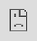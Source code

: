 Title: Simple django deployment part one: infrastructure
Description: How to set up all the non-Django crap that you need to deploy
Slug: simple-django-deployment-1
Date: 2020-04-26 13:00
Category: Django

In order to deploy our Django app, we need a somewhere to run it: we need a server.
In this section we'll be setting up our server in "the cloud".
Doing this can be fiddly and annoying, especially if you're new, so we want to get it right first before we involve our Django app. By the end of this section we will learn how to:

- Install ssh and scp on Windows
- Create a SSH key
- Set up our cloud web server
- Learn how to access our server, upload files
- Test our setup

### Installing our tools

We'll need some tools to access the server:

- the "bash" [shell](https://en.wikipedia.org/wiki/Unix_shell) for scripting
- the "ssh" tool for logging into our web server
- the "scp" tool to transfer file to our server

We need to install these tools on Windows and the fastest and easiest way I know of is to just [install Git](https://git-scm.com/download/win).
We won't be using Git, just some of the tools that get installed with it. You can [learn Git](https://www.codecademy.com/learn/learn-git) some other time.
If you're using a Mac or Linux you can skip this step and open up a terminal window.

<div class="loom-embed"><iframe src="https://www.loom.com/embed/932bb0f277354db7aa9e2418b6969296" frameborder="0" webkitallowfullscreen mozallowfullscreen allowfullscreen style="position: absolute; top: 0; left: 0; width: 100%; height: 100%;"></iframe></div>

### Creating a SSH key

We'll be using an "SSH key" a way to authenticate ourselves when we log in to the server with ssh.
We need this key for when we create our server, so we're doing this bit first.
It's possible to just use a username / password when logging in via SSH, but creating a key is more convenient in the long run.
In particular, using a key means you don't have to type in a password every time you want to access the server.

In this video, we'll be creating an SSH key using the "ssh-keygen" command in bash:

```bash
ssh-keygen -C "mattdsegal@gmail.com"
```

<div class="loom-embed"><iframe src="https://www.loom.com/embed/d5a9137a974a4e5da6fe36ec04429ad7" frameborder="0" webkitallowfullscreen mozallowfullscreen allowfullscreen style="position: absolute; top: 0; left: 0; width: 100%; height: 100%;"></iframe></div>

Now that we've created our key, we're ready to use it to log into web servers. To recap:
the SSH key we just created has two parts, a public key (id_rsa.pub) and a private key (id_rsa).
Both keys will be stored in ~/.ssh by convention. You can read your public key like this:

```bash
cat ~/.ssh/id_rsa.pub
```

A public key is like your "username" when logging in - it's public information and it's OK to share it. It looks like this:

```text
ssh-rsa AAAAB3NzaC1yc2EAAAADAQABAAABAQCVtWYN+uDbdG6RtmU8vcaj1cxYM0kK6565LFa
MMkolZZlSA6MhfWfGUmIGswIHJ/yjQCRQRihlEdm0VQJgsFBtK36J/U2/u+cMjGXwN/9swYBsnj
8bSMRzYc2s6PeshYmefpD80dWsvW550zqHmOwnKxeiwpz1q+rqUgT/xd0nOATw92nx5CS7ozhnL
t0FA0r0fk9LGih473Ho4/22fsAGXTcnMV5VoDgeBP4z8BLt16pKD8fgSGB8OG3/bN6udY54TcM2
rFjfN8yP+Vcbs5xBd3HaTu8Z42IPdC46Z25WMt285FLLZyUqWY36CrQZoTEf9F6aCkFgwtOCN81
u0Qr1 foo@bar.com
```

It's usually all just long one line of text.
The "ssh-rsa" part means it's a key for SSH and uses RSA encryption.
The "AAAAB3N...u0Qr1" part is your actual key, it uniquely identifies your keypair.
The "foo@bar.com" part is just a comment, it can be anything, but by convention it's your email.

A private key is like your password - do not share it with anyone. Private keys look like this:

```text
-----BEGIN RSA PRIVATE KEY-----
MIIEowIBAAKCAQEAlbVmDfrg23RukbZlPL3Go9XMWDNJCuueuSxWjDJKJWWZUgOj
IX1nxlJiBrMCByf8o0AkUEYoZRHZtFUCYLBQbSt+if1Nv7vnDIxl8Df/bMGAbJ4/
G0jEc2HNrOj3rIWJnn6Q/NHVrL1uedM6h5jsJysXosKc9avq6lIE/8XdJzgE8Pdp
8eQku6M4Zy7dBQNK9H5PSxooeO9x6OP9tn7ABl03JzFeVaA4HgT+M/AS7deqSg/H
4EhgfDht/2zernWOeE3DNqxY3zfMj/lXG7OcQXdx2k7vGeNiD3QuOmduVjLdvORS
y2clKlmN+gq0GaExH/RemgpBYMLTgjfNbtEK9QIDAQABAoIBAQCAtWwAKOiYxAkr
jTyMdDwLLwx359+sW9YiLVRbRAErFaYzNJ1TdZV6k+ljCRN9Q4uYbtTJjwe7nRUm
TM+2gN8kfHhV+kiVxt5lk28wj3Qx9EqNF5/5vR3odPV26vPEhypB8V6FfYHO+S25
3zg6y+Z75jhz3g1DyYI14j4aB+qSg+5YSQ56vG+vhutYD41XVp3bkgD76kL8QFxd
q2cTpF5WSoZF49CaPhE2PnHoMZibLRQUOG+wJWkrQHcU+UnoWQvQUkqGNeRYpmI5
49Umk3b+/MQr0Dj6vuT2ZKqgFjr2FEu8AoA0tCZu8GUXWS1LshuZuqb1D0ZY+KOj
1SpEY48hAoGBAMXAbA8iNeON93yhOf7GqRCecL/wuyn6KqifCtEg8HbhbafcWBsd
/prEnEJHGRTU+omfLx7uVJmAgkVhj/uHl8K9L2qvlqkbBqF/rWPwWBi94G/cszn4
tYb91sTnnOk+QRjs/bGSCcv6kGlv2Bv0YYie0K6oQNPD9SqXCAit5hCDAoGBAMHO
Qv2+JcrrfLjoCbUaPaJ2sblO6Bq1RpUsltE1lL8nldTu/MgUIA3dEExg/hl7YLYW
vQVgNZkJQxHf1UJgZF/FTfw8yYaN4CKX4lOXDeKW8kN8xTtQQCPi77w/jxz5DUau
wmhqYOVwrCeqvLI4qUoEp6oOsQ83GxjHKXPfNK0nAoGAQD5aHLSFg068xz1tpOqP
RDnk8UZY17NRJoS8s+IanNRxlmYMLYsaCtey2AlXCaCDYDBZ05ej3laUe8vNRe7w
C7EAdY1jyb5g8hiTkPMk+6y7/Dtb8optFtTicAe6vz+dUGa1qHmEO0NEpSxTrgk/
om3N59/7Z5Cy1kpIruEn69cCgYBgRYCboVgOq9nB1Gn2D3nseT+hiKPdmIzeT07/
z7j7F8PjCXCCRxUBLf4Joui2acZJzZPJ1tfpFGO/vkumdFGIDW/Gy79j2pgrNv2T
fmbEVy0y/wjOhPfHm9Rw07XYs5K3uNoTmjxV3Rl3fuXLNkBJ53QOEsw7fak1LsHV
sFvvYwKBgDTRNKz3217jYjuAzeluHQHsfrUKn73DzckivDHr35m1JR37rlNXGWRE
JlN82KNevAqrDabwYPZnkDrPMGpLQi1A1icUtiBXRRskeR6ULxOASVyAJ3N1WV8T
1/g0+hahPeNFGQG649Z1d5WYSJeVbz7is3MiVGYaQu+iNz9VXNq5
-----END RSA PRIVATE KEY-----
```

... I'm not actually using this one so it's OK to share.

### Creating the server

You've probably heard the word "server" used to refer to a dozen different things, so let me be specific.
Our server will be a Linux virtual machine (VM), which we are going to rent from DigitalOcean, a cloud hosting company.
DigitalOcean will run our VM in one of their datacenters, which is a [big building](https://lh3.googleusercontent.com/7D8_SzSQQn-uDeKq4R7SSER5LO7fjsnkCLJ-uZG443cKHFS20nU-SyvlzXaGP97Fgt31MYJdgy94563uETi9jbosUMYQzO95-H0PRg=w2114-h1058-n) that is [full of computers](https://www.pon-cat.com/application/files/6215/3995/7501/Datacenter-Pon_Power.jpg). For our purposes, this VM is a stand-alone computer that is for our private usage, with a static IP address which we can use to find it online.

The first thing you need to do is create an account with [DigitalOcean](https://www.digitalocean.com/). The only reason I've chosen this company is because they have a nice web user interface and I already use them. Other than that, there's no reason you couldn't also use Linode, AWS, Google Cloud or Azure to do the exact same thing. They all provide Linux web servers for rent.

Once you've created your account, you can follow this video for the rest of the setup.
I'm not sure exactly when they're going to ask you to put your credit card details it, but have a credit card ready.

By the end of this video we'll have created our server and we'll have an IP address, which we can use to log into the server.

<div class="loom-embed"><iframe src="https://www.loom.com/embed/7c5f9599218a48f5873572084222ce50" frameborder="0" webkitallowfullscreen mozallowfullscreen allowfullscreen style="position: absolute; top: 0; left: 0; width: 100%; height: 100%;"></iframe></div>

### Setting up the server

The main tools that we'll need to run our Django app on this server are Python 3 and pip, the Python package manager.
You'll find that Python 3 is already installed on our Ubuntu server, but we need to install pip.
We'll be using the [apt package manager](https://devconnected.com/apt-package-manager-on-linux-explained/) to download and install pip.

<div class="loom-embed"><iframe src="https://www.loom.com/embed/16cfdb897c6a4e74ab0d16b777799ca3" frameborder="0" webkitallowfullscreen mozallowfullscreen allowfullscreen style="position: absolute; top: 0; left: 0; width: 100%; height: 100%;"></iframe></div>

By the way, it turns out that "LTS" stands for [Long Term Support](https://en.wikipedia.org/wiki/Long-term_support) and refers to Ubuntu's policy of how they plan to provide patches in the future (not super relevant to this guide).

### Uploading files and troubleshooting HTTP

So now we know how to create a server, log in with ssh and install the software we need to run Django.
Next I will show you how to upload files to the server with scp.
In addition, I'll show you how to run a quick and easy HTTP web server, which can be useful for debugging later. You will need [Python 3 installed](https://realpython.com/installing-python/#windows) on your desktop for this step.

<div class="loom-embed"><iframe src="https://www.loom.com/embed/3925e8a8ef45406eb5d25b623d4d5834" frameborder="0" webkitallowfullscreen mozallowfullscreen allowfullscreen style="position: absolute; top: 0; left: 0; width: 100%; height: 100%;"></iframe></div>

If you want to take a 40 minute side-quest I recommend checking out Brian Will's "The Internet" videos to learn more about what HTTP, TCP, and ports are: [part 1](https://www.youtube.com/watch?v=DTQV7_HwF58), [part 2](https://www.youtube.com/watch?v=3fvUc2Dzr04&t=167s), [part 3](https://www.youtube.com/watch?v=_55PyDw0lGU), [part 4](https://www.youtube.com/watch?v=yz3lkSqioyU).

I'll recap on the HTTP troubleshooting, so you understand why we just did that.
The main purpose was to get us ready to troubleshoot our Django app later.

We ran a program (http.server) on our Linux VM using Python.
That program was listening for HTTP requests on port 80, and when someone sends it a GET request, it responds with the contents of the index.html file that we wrote and uploaded.

If we use our web browser and visit our web server's IP address (64.225.23.131 in my case), our web browser will send an HTTP GET request to our server on port 80. Sometimes this works and gets the the HTML, but under some circumstances it will fail. The point of our troubleshooting is to figure out why it is failing. It could be that:

- Our computer is not connected to the internet
- Our web server is turned off
- We cannot access our web server over the internet
- A firewall on our web server is blocking port 80
- etc. etc. etc

One way we can figure out what's going on is to log into the VM using ssh and make a HTTP GET request using curl. If the curl request works, then we know that the our HTTP server program is working and serving requests _inside_ the VM, and the problem is something between our computer and the VM. Once we've narrowed down the exact problem, then we can figure out how to fix it.

![troubleshooting http]({attach}troubleshoot-http.png)

This style of troubleshooting will become useful when we start setting up our Django app on the server.

### Next steps

Now our server is ready to serve Django and we know how to troubleshoot HTTP connections.
Next we will [prepare and test Django locally]({filename}/simple-django-deployment-2.md).
